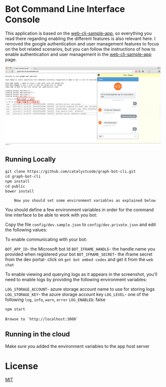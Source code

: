 
Bot Command Line Interface Console
==================================

This application is based on the [web-cli-sample-app](https://github.com/amiturgman/web-cli), so everything you read there regarding enabling the different features is also relevant here.
I removed the google authentication and user management features to focus on the bot related scenarios, but you can follow the instructions of how to enable authentication and user management in the [web-cli-sample-app](https://github.com/amiturgman/web-cli) page.

![Example for the app](https://github.com/catalystcode/graph-bot-cli/raw/master/images/screenshot.png "Screenshot")


Running Locally
---------------
	git clone https://github.com/catalystcode/graph-bot-cli.git
	cd graph-bot-cli
	npm install
	cd public
	bower install

```
	Now you should set some environment variables as explained below
```


You should define a few environment variables in order for the command line interface to be able to work with you bot:

Copy the file `config/dev.sample.json` to `config/dev.private.json` and edit the following values:

To enable communicating with your bot:

`BOT_APP_ID`- the Microsoft bot Id
`BOT_IFRAME_HANDLE`- the handle name you provided when registered your bot
`BOT_IFRAME_SECRET`- the iframe secret from the dev portal- click on `get bot embed codes` and get it from the `web chat`

To enable viewing and querying logs as it appears in the screenshot, you'll need to enable logs by providing the following environment variables:

`LOG_STORAGE_ACCOUNT`- azure storage account name to use for storing logs
`LOG_STORAGE_KEY`- the azure storage account key
`LOG_LEVEL`- one  of the following `log`, `info`, `warn`, `error`
`LOG_ENABLED`: false


	npm start

	Browse to `http://localhost:3000`


Running in the cloud
--------------------
Make sure you added the environment variables to the app host server


# License
[MIT](LICENSE)

